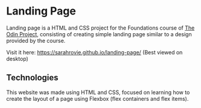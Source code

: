 # Landing Page

Landing page is a HTML and CSS project for the Foundations course of [The Odin Project](https://github.com/TheOdinProject), consisting of creating simple landing page similar to a design provided by the course.

Visit it here: https://sarahrovie.github.io/landing-page/ (Best viewed on desktop)

## Technologies

This website was made using HTML and CSS, focused on learning how to create the layout of a page using Flexbox (flex containers and flex items).
